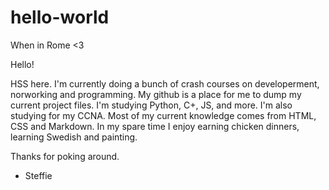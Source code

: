 # hello-world
When in Rome &lt;3

Hello!

HSS here. I'm currently doing a bunch of crash courses on developerment, norworking and programming. My github is a place for me to dump my current project files. I'm studying Python, C+, JS, and more. I'm also studying for my CCNA. Most of my current knowledge comes from HTML, CSS and Markdown. In my spare time I enjoy earning chicken dinners, learning Swedish and painting.

Thanks for poking around.
- Steffie
